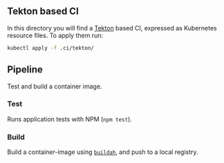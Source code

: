Tekton based CI
---------------

In this directory you will find a [Tekton][tekton] based CI, expressed as Kubernetes resource files.
To apply them run:

```sh
kubectl apply -f .ci/tekton/
```

## Pipeline

Test and build a container image.

### Test

Runs application tests with NPM (`npm test`).

### Build

Build a container-image using [`buildah`][buildah], and push to a local registry.

[tekton]: https://github.com/tektoncd/pipeline
[buildah]: https://github.com/containers/buildah